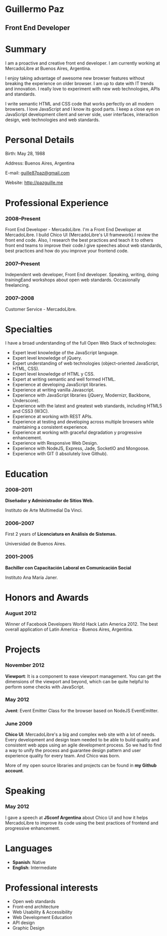 # Guillermo Paz

## Front End Developer

# Summary

I am a proactive and creative front end developer. I am currently working at MercadoLibre at Buenos Aires, Argentina.

I enjoy taking advantage of awesome new browser features without breaking the experience on older browser. I am up to date with IT trends and innovation. I really love to experiment with new web technologies, APIs and standards.

I write semantic HTML and CSS code that works perfectly on all modern browsers. I love JavaScript and I know its good parts. I keep a close eye on JavaScript development client and server side, user interfaces, interaction design, web technologies and web standards.

# Personal Details
Birth: May 28, 1988

Address: Buenos Aires, Argentina

E-mail: guille87paz@gmail.com

Website: http://pazguille.me

# Professional Experience

### 2008–Present
Front End Developer - MercadoLibre.
I'm a Front End Developer at MercadoLibre. I build Chico UI (MercadoLibre's UI framework).I review the front end code. Also, I research the best practices and teach it to others front end teams to improve their code.I give speeches about web standards, best practices and how do you improve your frontend code.

### 2007–Present
Independent web developer, Front End developer.
Speaking, writing, doing trainingEand workshops about open web standards. Occasionally freelancing.

### 2007–2008
Customer Service - MercadoLibre.

# Specialties

I have a broad understanding of the full Open Web Stack of technologies:

*   Expert level knowledge of the JavaScript language.
*   Expert level knowledge of jQuery.
*   Expert understanding of web technologies (object-oriented JavaScript, HTML, CSS).
*   Expert level knowledge of HTML y CSS.
*   Expert at writing semantic and well formed HTML.
*   Experience at developing JavaScript libraries.
*   Experience at writing vanilla Javascript.
*   Experience with JavaScript libraries (jQuery, Modernizr, Backbone, Underscore).
*   Experience with the latest and greatest web standards, including HTML5 and CSS3 (W3C).
*   Experience at working with REST APIs.
*   Experience at testing and developing across multiple browsers while maintaining a consistent experience.
*   Experience at working with graceful degradation y progressive enhancement.
*   Experience with Responsive Web Design.
*   Experience with NodeJS, Express, Jade, SocketIO and Mongoose.
*   Experience with GIT (I absolutely love Github).

# Education

### 2008–2011
**Diseñador y Administrador de Sitios Web.**

Instituto de Arte Multimedial Da Vinci.

### 2006–2007
First 2 years of **Licenciatura en Análisis de Sistemas.**

Universidad de Buenos Aires.

### 2001–2005
**Bachiller con Capacitación Laboral en Comunicación Social**

Instituto Ana María Janer.

# Honors and Awards

### August 2012
Winner of Facebook Developers World Hack Latin America 2012. The best overall application of Latin America - Buenos Aires, Argentina.

# Projects

### November 2012
**Viewport**: It is a component to ease viewport management. You can get the dimensions of the viewport and beyond, which can be quite helpful to perform some checks with JavaScript.

### May 2012
**Jvent**: Event Emitter Class for the browser based on NodeJS EventEmitter.

### June 2009
**Chico UI**: MercadoLibre's a big and complex web site with a lot of needs. Every development and design team needed to be able to build quality and consistent web apps using an agile development process. So we had to find a way to unify the process and guarantee design pattern and user experience quality for every team. And Chico was born.

More of my open source libraries and projects can be found in **my Github account**.

# Speaking

### May 2012
I gave a speech at **JSconf Argentina** about Chico UI and how it helps MercadoLibre to improve its code using the best practices of frontend and progressive enhancement.


# Languages

* **Spanish**: Native
* **English**: Intermediate

# Professional interests

* Open web standards
* Front-end architecture
* Web Usability &amp; Accessibility
* Web Development Education
* API design
* Graphic Design
